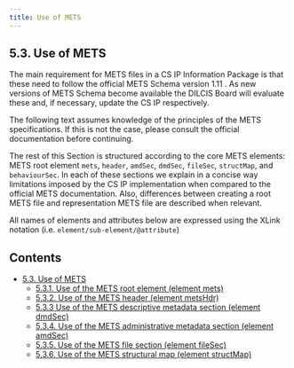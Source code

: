 ```yaml
---
title: Use of METS
---
```

## 5.3. Use of METS
The main requirement for METS files in a CS IP Information Package is that these need to follow the official METS Schema version 1.11 . As new versions of METS Schema become available the DILCIS Board will evaluate these and, if necessary, update the CS IP respectively.

The following text assumes knowledge of the principles of the METS specifications. If this is not the case, please consult the official documentation  before continuing.

The rest of this Section is structured according to the core METS elements: METS root element `mets`, `header`, `amdSec`, `dmdSec`, `fileSec`, `structMap`, and `behaviourSec`. In each of these sections we explain in a
concise way limitations imposed by the CS IP implementation when compared to the official METS documentation. Also, differences between creating a root METS file and representation METS file are described when relevant.

All names of elements and attributes below are expressed using the XLink notation (i.e. `element/sub-element/@attribute`)

## Contents

- [5.3. Use of METS](/)
  - [5.3.1.	Use of the METS root element (element mets)](mets-root/)
  - [5.3.2.	Use of the METS header (element metsHdr)](metshdr/)
  - [5.3.3 Use of the METS descriptive metadata section (element dmdSec)](dmdsec/)
  - [5.3.4.	Use of the METS administrative metadata section (element amdSec)](amdsec/)
  - [5.3.5.	Use of the METS file section (element fileSec)](filesec/)
  - [5.3.6.	Use of the METS structural map (element structMap)](structmap/)
